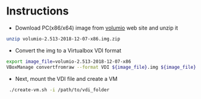 # Instructions

- Download PC(x86/x64) image from [volumio](http://updates.volumio.org/x86/volumio/2.513/volumio-2.513-2018-12-07-x86.img.zip) web site and unzip it
```bash
unzip volumio-2.513-2018-12-07-x86.img.zip
```
- Convert the img to a Virtualbox VDI format
```bash
export image_file=volumio-2.513-2018-12-07-x86
VBoxManage convertfromraw --format VDI ${image_file}.img ${image_file}.vdi
```
- Next, mount the VDI file and create a VM
```bash
 ./create-vm.sh -i /path/to/vdi_folder
```